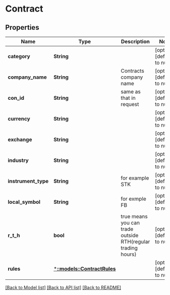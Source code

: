 # Contract

## Properties
Name | Type | Description | Notes
------------ | ------------- | ------------- | -------------
**category** | **String** |  | [optional] [default to null]
**company_name** | **String** | Contracts company name | [optional] [default to null]
**con_id** | **String** | same as that in request | [optional] [default to null]
**currency** | **String** |  | [optional] [default to null]
**exchange** | **String** |  | [optional] [default to null]
**industry** | **String** |  | [optional] [default to null]
**instrument_type** | **String** | for example STK | [optional] [default to null]
**local_symbol** | **String** | for exmple FB | [optional] [default to null]
**r_t_h** | **bool** | true means you can trade outside RTH(regular trading hours) | [optional] [default to null]
**rules** | [***::models::ContractRules**](contract_rules.md) |  | [optional] [default to null]

[[Back to Model list]](../README.md#documentation-for-models) [[Back to API list]](../README.md#documentation-for-api-endpoints) [[Back to README]](../README.md)


